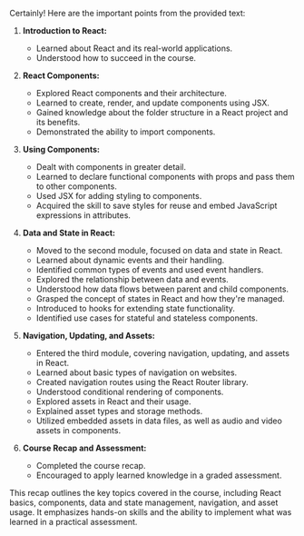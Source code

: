 Certainly! Here are the important points from the provided text:

1. **Introduction to React:**
   - Learned about React and its real-world applications.
   - Understood how to succeed in the course.

2. **React Components:**
   - Explored React components and their architecture.
   - Learned to create, render, and update components using JSX.
   - Gained knowledge about the folder structure in a React project and its benefits.
   - Demonstrated the ability to import components.

3. **Using Components:**
   - Dealt with components in greater detail.
   - Learned to declare functional components with props and pass them to other components.
   - Used JSX for adding styling to components.
   - Acquired the skill to save styles for reuse and embed JavaScript expressions in attributes.

4. **Data and State in React:**
   - Moved to the second module, focused on data and state in React.
   - Learned about dynamic events and their handling.
   - Identified common types of events and used event handlers.
   - Explored the relationship between data and events.
   - Understood how data flows between parent and child components.
   - Grasped the concept of states in React and how they're managed.
   - Introduced to hooks for extending state functionality.
   - Identified use cases for stateful and stateless components.

5. **Navigation, Updating, and Assets:**
   - Entered the third module, covering navigation, updating, and assets in React.
   - Learned about basic types of navigation on websites.
   - Created navigation routes using the React Router library.
   - Understood conditional rendering of components.
   - Explored assets in React and their usage.
   - Explained asset types and storage methods.
   - Utilized embedded assets in data files, as well as audio and video assets in components.

6. **Course Recap and Assessment:**
   - Completed the course recap.
   - Encouraged to apply learned knowledge in a graded assessment.

This recap outlines the key topics covered in the course, including React basics, components, data and state management, navigation, and asset usage. It emphasizes hands-on skills and the ability to implement what was learned in a practical assessment.
